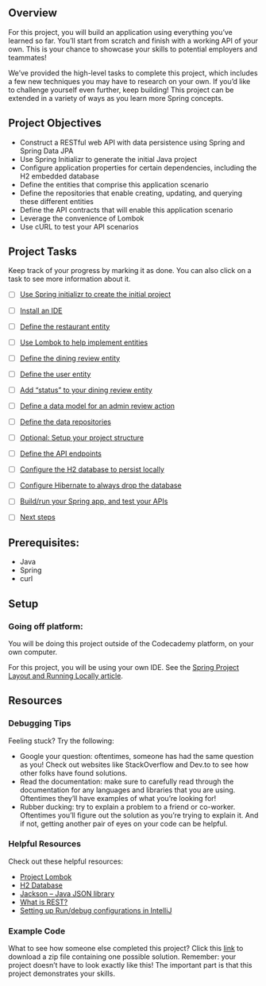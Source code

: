 
## Overview

For this project, you will build an application using everything you’ve learned so far. 
You’ll start from scratch and finish with a working API of your own. 
This is your chance to showcase your skills to potential employers and teammates!

We’ve provided the high-level tasks to complete this project, 
which includes a few new techniques you may have to research on your own. 
If you’d like to challenge yourself even further, keep building! 
This project can be extended in a variety of ways as you learn more Spring concepts.

## Project Objectives

- Construct a RESTful web API with data persistence using Spring and Spring Data JPA
- Use Spring Initializr to generate the initial Java project
- Configure application properties for certain dependencies, including the H2 embedded database
- Define the entities that comprise this application scenario
- Define the repositories that enable creating, updating, and querying these different entities
- Define the API contracts that will enable this application scenario
- Leverage the convenience of Lombok
- Use cURL to test your API scenarios

## Project Tasks

Keep track of your progress by marking it as done. You can also click on a task to see more information about it.

- [ ] [Use Spring initializr to create the initial project](https://github.com/jsr1611/web-development-projects/blob/main/Java%20Backend%20Projects/DiningReviewAPI/ProjectTasks/UseSpringInitializrToCreateInitialProject.md)
- [ ] [Install an IDE](https://github.com/jsr1611/web-development-projects/blob/main/Java%20Backend%20Projects/DiningReviewAPI/ProjectTasks/InstallAnIDE.md)
- [ ] [Define the restaurant entity](https://github.com/jsr1611/web-development-projects/blob/main/Java%20Backend%20Projects/DiningReviewAPI/ProjectTasks/DefineRestaurantEntity.md)
- [ ] [Use Lombok to help implement entities](https://github.com/jsr1611/web-development-projects/blob/main/Java%20Backend%20Projects/DiningReviewAPI/ProjectTasks/UseLombokToHelpImplementEntities.md)
- [ ] [Define the dining review entity](https://github.com/jsr1611/web-development-projects/blob/main/Java%20Backend%20Projects/DiningReviewAPI/ProjectTasks/DefineDiningReviewEntity.md)
- [ ] [Define the user entity](https://github.com/jsr1611/web-development-projects/blob/main/Java%20Backend%20Projects/DiningReviewAPI/ProjectTasks/DefineUserEntity.md)
- [ ] [Add “status” to your dining review entity](https://github.com/jsr1611/web-development-projects/blob/main/Java%20Backend%20Projects/DiningReviewAPI/ProjectTasks/AddStatusToYourDiningReviewEntity.md)
- [ ] [Define a data model for an admin review action](https://github.com/jsr1611/web-development-projects/blob/main/Java%20Backend%20Projects/DiningReviewAPI/ProjectTasks/DefineDataModelForAdminReviewAction.md)
- [ ] [Define the data repositories](https://github.com/jsr1611/web-development-projects/blob/main/Java%20Backend%20Projects/DiningReviewAPI/ProjectTasks/DefineDataRepositories.md)
- [ ] [Optional: Setup your project structure](https://github.com/jsr1611/web-development-projects/blob/main/Java%20Backend%20Projects/DiningReviewAPI/ProjectTasks/Optional_SetupYourProjectStructure.md)
- [ ] [Define the API endpoints](https://github.com/jsr1611/web-development-projects/blob/main/Java%20Backend%20Projects/DiningReviewAPI/ProjectTasks/DefineAPIEndpoints.md)
- [ ] [Configure the H2 database to persist locally](https://github.com/jsr1611/web-development-projects/blob/main/Java%20Backend%20Projects/DiningReviewAPI/ProjectTasks/ConfigureH2DatabaseToPersistLocally.md)
- [ ] [Configure Hibernate to always drop the database](https://github.com/jsr1611/web-development-projects/blob/main/Java%20Backend%20Projects/DiningReviewAPI/ProjectTasks/ConfigureHibernateToAlwaysDropDatabase.md)
- [ ] [Build/run your Spring app, and test your APIs](https://github.com/jsr1611/web-development-projects/blob/main/Java%20Backend%20Projects/DiningReviewAPI/ProjectTasks/BuildRunYourSpringAppAndTestYourAPIs.md)
- [ ] [Next steps](https://github.com/jsr1611/web-development-projects/blob/main/Java%20Backend%20Projects/DiningReviewAPI/ProjectTasks/NextSteps.md)


## Prerequisites:

- Java
- Spring
- curl


## Setup

### Going off platform:
You will be doing this project outside of the Codecademy platform, on your own computer.

For this project, you will be using your own IDE. See the [Spring Project Layout and Running Locally article](https://www.codecademy.com/paths/create-rest-apis-with-spring-and-java/tracks/spring-apis-web-and-spring-basics/modules/how-spring-works/articles/spring-project-layout-and-running-locally).


## Resources

### Debugging Tips
Feeling stuck? Try the following:

- Google your question: oftentimes, someone has had the same question as you! 
Check out websites like StackOverflow and Dev.to to see how other folks have found solutions.
- Read the documentation: make sure to carefully read through the documentation for any languages 
and libraries that you are using. Oftentimes they’ll have examples of what you’re looking for!
- Rubber ducking: try to explain a problem to a friend or co-worker. 
Oftentimes you’ll figure out the solution as you’re trying to explain it.
And if not, getting another pair of eyes on your code can be helpful.
### Helpful Resources
Check out these helpful resources:

- [Project Lombok](https://projectlombok.org/)
- [H2 Database](https://www.h2database.com/html/tutorial.html)
- [Jackson – Java JSON library](https://github.com/FasterXML/jackson)
- [What is REST?](https://www.codecademy.com/articles/what-is-rest)
- [Setting up Run/debug configurations in IntelliJ](https://www.jetbrains.com/help/idea/run-debug-configuration.html)

### Example Code

What to see how someone else completed this project? Click this [link](https://static-assets.codecademy.com/skillpaths/spring/diningreviews.v02.zip) to download a zip file 
containing one possible solution. Remember: your project doesn’t have to look exactly like this! 
The important part is that this project demonstrates your skills.